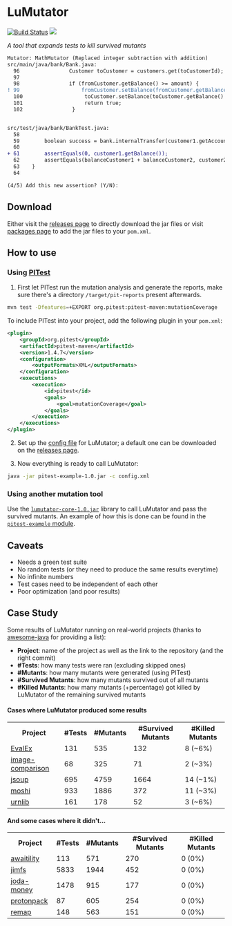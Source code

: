 # LuMutator
[![Build Status](https://travis-ci.com/ZhongXiLu/LuMutator.svg?token=8ED8fdyNhxKsYhegKEJg&branch=master)](https://travis-ci.com/ZhongXiLu/LuMutator)
[![](https://github.com/ZhongXiLu/LuMutator/workflows/Java%20CI/badge.svg)](https://github.com/ZhongXiLu/LuMutator/actions?query=workflow%3A%22Java+CI%22)

*A tool that expands tests to kill survived mutants*

```diff
Mutator: MathMutator (Replaced integer subtraction with addition)
src/main/java/bank/Bank.java:
  96                Customer toCustomer = customers.get(toCustomerId);
  97
  98                if (fromCustomer.getBalance() >= amount) {
! 99                    fromCustomer.setBalance(fromCustomer.getBalance() - amount);
  100                    toCustomer.setBalance(toCustomer.getBalance() + amount);
  101                    return true;
  102                }


src/test/java/bank/BankTest.java:
  58
  59        boolean success = bank.internalTransfer(customer1.getAccountNumber(), customer2.getAccountNumber(), balanceCustomer1);
  60
+ 61        assertEquals(0, customer1.getBalance());
  62        assertEquals(balanceCustomer1 + balanceCustomer2, customer2.getBalance());
  63    }
  64

(4/5) Add this new assertion? (Y/N):
```

## Download

Either visit the [releases page](https://github.com/ZhongXiLu/LuMutator/releases) to directly download the jar files or visit [packages page](https://github.com/ZhongXiLu/LuMutator/packages) to add the jar files to your `pom.xml`.

## How to use

### Using [PITest](http://pitest.org/)

1. First let PITest run the mutation analysis and generate the reports,
make sure there's a directory `/target/pit-reports` present afterwards.
```bash
mvn test -Dfeatures=+EXPORT org.pitest:pitest-maven:mutationCoverage
```
To include PITest into your project, add the following plugin in your `pom.xml`:
```xml
<plugin>
    <groupId>org.pitest</groupId>
    <artifactId>pitest-maven</artifactId>
    <version>1.4.7</version>
    <configuration>
        <outputFormats>XML</outputFormats>
    </configuration>
    <executions>
        <execution>
            <id>pitest</id>
            <goals>
                <goal>mutationCoverage</goal>
            </goals>
        </execution>
    </executions>
</plugin>
```

2. Set up the [config file](https://github.com/ZhongXiLu/LuMutator/releases/download/v1.0/config.xml) for LuMutator; a default one can be downloaded on the [releases page](https://github.com/ZhongXiLu/LuMutator/releases).

3. Now everything is ready to call LuMutator:
```bash
java -jar pitest-example-1.0.jar -c config.xml
```

### Using another mutation tool

Use the [`lumutator-core-1.0.jar`](https://github.com/ZhongXiLu/LuMutator/packages/57327) library to call LuMutator and pass the survived mutants. An example of how this is done can be found in the [`pitest-example` module](https://github.com/ZhongXiLu/LuMutator/tree/master/pitest-example/src/main/java/pitest-example).

## Caveats

- Needs a green test suite
- No random tests (or they need to produce the same results everytime)
- No infinite numbers
- Test cases need to be independent of each other
- Poor optimization (and poor results)

## Case Study

Some results of LuMutator running on real-world projects (thanks to [awesome-java](https://github.com/akullpp/awesome-java) for providing a list):

- **Project**: name of the project as well as the link to the repository (and the right commit)
- **#Tests**: how many tests were ran (excluding skipped ones)
- **#Mutants**: how many mutants were generated (using PITest)
- **#Survived Mutants**: how many mutants survived out of all mutants
- **#Killed Mutants**: how many mutants (+percentage) got killed by LuMutator of the remaining survived mutants

#### Cases where LuMutator produced some results

<table>
    <tr>
        <th>Project</th>
        <th>#Tests</th>
        <th>#Mutants</th>
        <th>#Survived Mutants</th>
        <th>#Killed Mutants</th>
    </tr>
    <tr>
        <td><a href="https://github.com/uklimaschewski/EvalEx/tree/613ae2934b1117d8debbea5356f76d7d0f10279f">EvalEx</a></td>
        <td>131</td>
        <td>535</td>
        <td>132</td>
        <td>8 (~6%)</td>
    </tr>
    <tr>
        <td><a href="https://github.com/romankh3/image-comparison/tree/2035e84e604d5d7c842295b69c233e5674efeb9c">image-comparison</a></td>
        <td>68</td>
        <td>325</td>
        <td>71</td>
        <td>2 (~3%)</td>
    </tr>
    <tr>
        <td><a href="https://github.com/jhy/jsoup/tree/8d1d503913a68e549b5c4a94717c62cf3f64507a">jsoup</a></td>
        <td>695</td>
        <td>4759</td>
        <td>1664</td>
        <td>14 (~1%)</td>
    </tr>
    <tr>
        <td><a href="https://github.com/square/moshi/tree/3c0e3edff3b03c455a1f4c70652c6c58d0dbed7c">moshi</a></td>
        <td>933</td>
        <td>1886</td>
        <td>372</td>
        <td>11 (~3%)</td>
    </tr>
    <tr>
        <td><a href="https://github.com/slub/urnlib/tree/36146fe818244ddc9a6b6bc74285598eedf88698">urnlib</a></td>
        <td>161</td>
        <td>178</td>
        <td>52</td>
        <td>3 (~6%)</td>
    </tr>
</table>

#### And some cases where it didn't... 

<table>
    <tr>
        <th>Project</th>
        <th>#Tests</th>
        <th>#Mutants</th>
        <th>#Survived Mutants</th>
        <th>#Killed Mutants</th>
    </tr>
    <tr>
        <td><a href="https://github.com/awaitility/awaitility/tree/9864c1bfc1b233f24555ceffe117c87ab2414e67">awaitility</a></td>
        <td>113</td>
        <td>571</td>
        <td>270</td>
        <td>0 (0%)</td>
    </tr>
    <tr>
        <td><a href="https://github.com/google/jimfs/tree/989957df7e7fce1f025818e4ccd5a416636dcd51">jimfs</a></td>
        <td>5833</td>
        <td>1944</td>
        <td>452</td>
        <td>0 (0%)</td>
    </tr>
    <tr>
        <td><a href="https://github.com/JodaOrg/joda-money/tree/892ab01c7f63cfff267ba1fbc5ef097a7c01ce45">joda-money</a></td>
        <td>1478</td>
        <td>915</td>
        <td>177</td>
        <td>0 (0%)</td>
    </tr>
    <tr>
        <td><a href="https://github.com/poetix/protonpack/tree/00c55a05a4779926d02d5f4e6c820560a773f9f1">protonpack</a></td>
        <td>87</td>
        <td>605</td>
        <td>254</td>
        <td>0 (0%)</td>
    </tr>
    <tr>
        <td><a href="https://github.com/remondis-it/remap/tree/e172c4f6124fefd97acf26adbc3a8c6cdc52780c">remap</a></td>
        <td>148</td>
        <td>563</td>
        <td>151</td>
        <td>0 (0%)</td>
    </tr>
</table>
